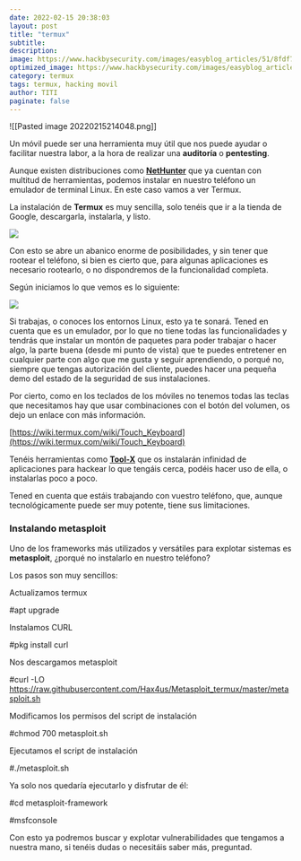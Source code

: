 ```yaml
---
date: 2022-02-15 20:38:03
layout: post
title: "termux"
subtitle:
description:
image: https://www.hackbysecurity.com/images/easyblog_articles/51/8fdf7f64-e919-11e9-aefb-a946d2463e4b.jpg
optimized_image: https://www.hackbysecurity.com/images/easyblog_articles/51/8fdf7f64-e919-11e9-aefb-a946d2463e4b.jpg
category: termux
tags: termux, hacking movil
author: TITI
paginate: false
---
```



![[Pasted image 20220215214048.png]]

Un móvil puede ser una herramienta muy útil que nos puede ayudar o facilitar nuestra labor, a la hora de realizar una **auditoría** o **pentesting**.

Aunque existen distribuciones como [**NetHunter**](https://www.kali.org/kali-linux-nethunter/) que ya cuentan con multitud de herramientas, podemos instalar en nuestro teléfono un emulador de terminal Linux. En este caso vamos a ver Termux.

La instalación de **Termux** es muy sencilla, solo tenéis que ir a la tienda de Google, descargarla, instalarla, y listo. 

 ![](https://www.hackbysecurity.com/images/easyblog_articles/51/b2ap3_small_1.png) 

Con esto se abre un abanico enorme de posibilidades, y sin tener que rootear el teléfono, si bien es cierto que, para algunas aplicaciones es necesario rootearlo, o no dispondremos de la funcionalidad completa.

Según iniciamos lo que vemos es lo siguiente:

 ![](https://www.hackbysecurity.com/images/easyblog_articles/51/b2ap3_small_2.jpg) 

Si trabajas, o conoces los entornos Linux, esto ya te sonará. Tened en cuenta que es un emulador, por lo que no tiene todas las funcionalidades y tendrás que instalar un montón de paquetes para poder trabajar o hacer algo, la parte buena (desde mi punto de vista) que te puedes entretener en cualquier parte con algo que me gusta y seguir aprendiendo, o porqué no, siempre que tengas autorización del cliente, puedes hacer una pequeña demo del estado de la seguridad de sus instalaciones.

Por cierto, como en los teclados de los móviles no tenemos todas las teclas que necesitamos hay que usar combinaciones con el botón del volumen, os dejo un enlace con más información.

[https://wiki.termux.com/wiki/Touch_Keyboard](https://wiki.termux.com/wiki/Touch_Keyboard)

​Tenéis herramientas como [**Tool-X**](https://github.com/rajkumardusad/Tool-X/blob/master/README.md) que os instalarán infinidad de aplicaciones para hackear lo que tengáis cerca, podéis hacer uso de ella, o instalarlas poco a poco.

Tened en cuenta que estáis trabajando con vuestro teléfono, que, aunque tecnológicamente puede ser muy potente, tiene sus limitaciones.

### Instalando metasploit 

​Uno de los frameworks más utilizados y versátiles para explotar sistemas es **metasploit**, ¿porqué no instalarlo en nuestro teléfono? 

Los pasos son muy sencillos:

Actualizamos termux

#apt upgrade  

Instalamos CURL

#pkg install curl  

Nos descargamos metasploit

#curl -LO https://raw.githubusercontent.com/Hax4us/Metasploit_termux/master/metasploit.sh  

Modificamos los permisos del script de instalación

#chmod 700 metasploit.sh  

Ejecutamos el script de instalación

#./metasploit.sh  

  

Ya solo nos quedaría ejecutarlo y disfrutar de él:

#cd metasploit-framework  

#msfconsole  

  

Con esto ya podremos buscar y explotar vulnerabilidades que tengamos a nuestra mano, si tenéis dudas o necesitáis saber más, preguntad.